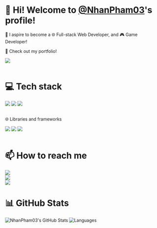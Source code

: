 <h1>👋 Hi! Welcome to <a href='https://github.com/NhanPham03'>@NhanPham03</a>'s profile!</h1>

<p>🔰 I aspire to become a 🌐 Full-stack Web Developer, and 🎮 Game Developer!</p>

<div>
    <p>👀 Check out my portfolio!</p>
    <div>
        <a href='https://lostveil.netlify.app/'>
            <img src='https://img.shields.io/badge/Netlify-00C7B7?style=for-the-badge&logo=netlify&logoColor=white' />
        </a>
    </div>
</div><br>

<div>
    <h1>💻 Tech stack</h1>
    <div>
        <img src='https://img.shields.io/badge/Node%20js-339933?style=for-the-badge&logo=nodedotjs&logoColor=white' />
        <img src='https://img.shields.io/badge/TypeScript-007ACC?style=for-the-badge&logo=typescript&logoColor=white' />
        <img src='https://img.shields.io/badge/JavaScript-323330?style=for-the-badge&logo=javascript&logoColor=F7DF1E' />
    </div><br>
    <div>
        <p>🌐 Libraries and frameworks</p>
        <div>
            <img src='https://img.shields.io/badge/React-20232A?style=for-the-badge&logo=react&logoColor=61DAFB' />
            <img src='https://img.shields.io/badge/Tailwind_CSS-38B2AC?style=for-the-badge&logo=tailwind-css&logoColor=white' />
            <img src='https://img.shields.io/badge/Express%20js-000000?style=for-the-badge&logo=express&logoColor=white' />
        </div>
    </div>
</div><br>

<div>
    <h1>📫 How to reach me</h1>
    <div>
        <a href='mailto:ph.nhan03@gmail.com'>
            <img src='https://img.shields.io/badge/Gmail-D14836?style=for-the-badge&logo=gmail&logoColor=white' />
        </a>
    </div>
    <div>
        <a href='https://lostveil.itch.io/'>
            <img src='https://img.shields.io/badge/Itch.io-FA5C5C?style=for-the-badge&logo=itchdotio&logoColor=white' />
        </a>
    </div>
    <div>
        <a href='https://www.linkedin.com/in/nhan-pham-2a5aab328/'>
            <img src='https://img.shields.io/badge/LinkedIn-0077B5?style=for-the-badge&logo=linkedin&logoColor=white' />
        </a>
    </div>
</div>

<div>
    <h1>📊 GitHub Stats</h1>
    <picture>
        <source
            srcset="https://lostveil-stats.vercel.app/api?username=NhanPham03&theme=monokai&hide_title=true&show_icons=true&hide_border=true&include_all_commits=true"
            medit="(prefers-color-scheme: dark)"
        />
        <source
            srcset="https://lostveil-stats.vercel.app/api?username=NhanPham03&theme=transparent&hide_title=true&show_icons=true&hide_border=true&include_all_commits=true"
            medit="(prefers-color-scheme: light), (prefers-color-scheme: no-preference)"
        />
        <img
            alt="NhanPham03's GitHub Stats" 
            src="https://lostveil-stats.vercel.app/api?username=NhanPham03&theme=monokai&hide_title=true&show_icons=true&hide_border=true&include_all_commits=true"
        />
    </picture>
    <picture>
        <source
            srcset="https://lostveil-stats.vercel.app/api/top-langs?username=NhanPham03&layout=compact&theme=monokai&hide_title=true&hide_border=true"
            medit="(prefers-color-scheme: dark)"
        />
        <source
            srcset="https://lostveil-stats.vercel.app/api/top-langs?username=NhanPham03&layout=compact&theme=transparent&hide_title=true&hide_border=true"
            medit="(prefers-color-scheme: light), (prefers-color-scheme: no-preference)"
        />
        <img
            alt="Languages"
            src="https://lostveil-stats.vercel.app/api/top-langs?username=NhanPham03&layout=compact&theme=monokai&hide_title=true&hide_border=true"
        />
    </picture>
</div>
